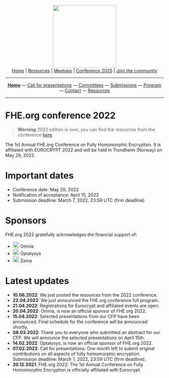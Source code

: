 <!-- Main header navigation -->
<p align="center">
  <img width="200" src="https://user-images.githubusercontent.com/5758427/180978488-db825482-5a58-4c7c-9589-c494a6f0be04.png"><br/>
  <a href="https://fhe-org.github.io">Home</a> | <a href="https://fhe-org.github.io/resources">Resources</a> | <a href="https://fhe-org.github.io/meetups/">Meetups</a> | <a href="https://fhe-org.github.io/conferences/conference-2025/">Conference 2025</a> | <a href="https://fhe-org.github.io/community">Join the community</a>
</p>
<hr/>
<!-- /Main header navigation -->


<!-- header conference 2022 links -->
<p align="center">
  <a href="https://fhe-org.github.io/conferences/conference-2022/"><b>Home</b></a>
  —
  <a href="https://fhe-org.github.io/conferences/conference-2022/call-for-presentations">Call for presentations</a>
  —
  <a href="https://fhe-org.github.io/conferences/conference-2022/committees">Committees</a>
  —
  <a href="https://easychair.org/conferences/?conf=fheorg2022" target="_blank">Submissions</a>
  —
  <a href="https://fhe-org.github.io/conferences/conference-2022/program">Program</a>
  —
  <a href="https://fhe-org.github.io/conferences/conference-2022/contact">Contact</a>
  —
  <a href="https://fhe-org.github.io/conferences/conference-2022/resources">Resources</a>
</p>
<hr/>
<!-- /header conference 2022 links -->

# FHE.org conference 2022

> **Warning** 
> 2022 edition is over, you can find the resources from the conference <a href="https://fhe-org.github.io/conferences/conference-2022/resources">here</a>.

The 1st Annual FHE.org Conference on Fully Homomorphic Encryption. It is affiliated with EUROCRYPT 2022 and will be held in Trondheim (Norway) on May 29, 2022.

# Important dates
- Conference date: May 29, 2022
- Notification of acceptance: April 15, 2022
- Submission deadline: March 7, 2022, 23:59 UTC (firm deadline)

# Sponsors
FHE.org 2022 gratefully acknowledges the financial support of:
- <img src="https://user-images.githubusercontent.com/5758427/185637692-ee0f87e2-71d1-45a9-b640-df1916bf8ec3.png" width="20px"> Omnia
- <img src="https://user-images.githubusercontent.com/5758427/185637890-8d0673ff-c839-47c5-967d-4b0577cd334d.png" width="20px"> Optalysys
- <img src="https://user-images.githubusercontent.com/5758427/185637978-55314bc6-ae80-4afd-9010-0c70f8cb963d.png" width="20px"> Zama

# Latest updates
- <b>10.06.2022</b>: We just posted the resources from the 2022 conference.
- <b>22.04.2022</b>: We just announced the FHE.org conference full program.
- <b>21.04.2022</b>: Registrations for Eurocrypt and affiliated events are open.
- <b>20.04.2022</b>: Omnia, is now an official sponsor of FHE.org 2022.
- <b>15.04.2022</b>: Selected presentations from our CFP have been announced. Final schedule for the conference will be announced shortly.
- <b>08.03.2022</b>: Thank you to everyone who submitted an abstract for our CFP. We will announce the selected presentations on April 15th.
- <b>14.02.2022</b>: Optalysys, is now an official sponsor of FHE.org 2022.
- <b>07.02.2022</b>: Call for presentations: One month left to submit original contributions on all aspects of fully homomorphic encryption. Submission deadline: March 7, 2022, 23:59 UTC (firm deadline).
- <b>20.12.2021</b>: FHE.org 2022: The 1st Annual Conference on Fully Homomorphic Encryption is officially affiliated with Eurocrypt.
